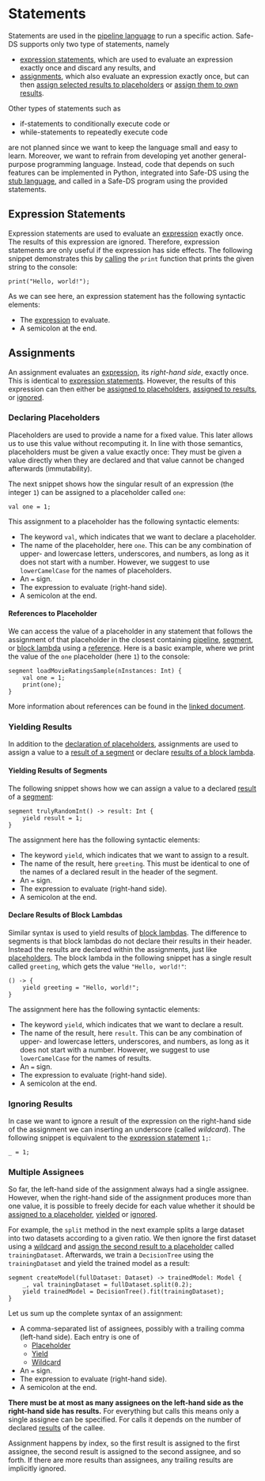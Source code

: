 # Statements

Statements are used in the [pipeline language][pipeline-language] to run a specific action. Safe-DS supports only two type of statements, namely

- [expression statements](#expression-statements), which are used to evaluate an expression exactly once and discard any results, and
- [assignments](#assignments), which also evaluate an expression exactly once, but can then [assign selected results to placeholders](#declaring-placeholders) or [assign them to own results](#yielding-results).

Other types of statements such as

- if-statements to conditionally execute code or
- while-statements to repeatedly execute code

are not planned since we want to keep the language small and easy to learn. Moreover, we want to refrain from developing yet another general-purpose programming language. Instead, code that depends on such features can be implemented in Python, integrated into Safe-DS using the [stub language][stub-language], and called in a Safe-DS program using the provided statements.

## Expression Statements

Expression statements are used to evaluate an [expression][expressions] exactly once. The results of this expression are ignored. Therefore, expression statements are only useful if the expression has side effects. The following snippet demonstrates this by [calling][calls] the `print` function that prints the given string to the console:

```sds
print("Hello, world!");
```

As we can see here, an expression statement has the following syntactic elements:

- The [expression][expressions] to evaluate.
- A semicolon at the end.

## Assignments

An assignment evaluates an [expression][expressions], its _right-hand side_, exactly once. This is identical to [expression statements](#expression-statements). However, the results of this expression can then either be [assigned to placeholders](#declaring-placeholders), [assigned to results](#yielding-results), or [ignored](#ignoring-results).

### Declaring Placeholders

Placeholders are used to provide a name for a fixed value. This later allows us to use this value without recomputing it. In line with those semantics, placeholders must be given a value exactly once: They must be given a value directly when they are declared and that value cannot be changed afterwards (immutability).

The next snippet shows how the singular result of an expression (the integer `1`) can be assigned to a placeholder called `one`:

```sds
val one = 1;
```

This assignment to a placeholder has the following syntactic elements:

- The keyword `val`, which indicates that we want to declare a placeholder.
- The name of the placeholder, here `one`. This can be any combination of upper- and lowercase letters, underscores, and numbers, as long as it does not start with a number. However, we suggest to use `lowerCamelCase` for the names of placeholders.
- An `=` sign.
- The expression to evaluate (right-hand side).
- A semicolon at the end.

#### References to Placeholder

We can access the value of a placeholder in any statement that follows the assignment of that placeholder in the closest containing [pipeline][pipelines], [segment][segments], or [block lambda][block-lambdas] using a [reference][references]. Here is a basic example, where we print the value of the `one` placeholder (here `1`) to the console:

```sds
segment loadMovieRatingsSample(nInstances: Int) {
    val one = 1;
    print(one);
}
```

More information about references can be found in the [linked document][references].

### Yielding Results

In addition to the [declaration of placeholders](#declaring-placeholders), assignments are used to assign a value to a [result of a segment](#yielding-results-of-segments) or declare [results of a block lambda](#declare-results-of-block-lambdas).

#### Yielding Results of Segments

The following snippet shows how we can assign a value to a declared [result][results] of a [segment][segments]:

```sds
segment trulyRandomInt() -> result: Int {
    yield result = 1;
}
```

The assignment here has the following syntactic elements:

- The keyword `yield`, which indicates that we want to assign to a result.
- The name of the result, here `greeting`. This must be identical to one of the names of a declared result in the header of the segment.
- An `=` sign.
- The expression to evaluate (right-hand side).
- A semicolon at the end.

#### Declare Results of Block Lambdas

Similar syntax is used to yield results of [block lambdas][block-lambdas]. The difference to segments is that block lambdas do not declare their results in their header. Instead the results are declared within the assignments, just like [placeholders](#declaring-placeholders). The block lambda in the following snippet has a single result called `greeting`, which gets the value `"Hello, world!"`:

```sds
() -> {
    yield greeting = "Hello, world!";
}
```

The assignment here has the following syntactic elements:

- The keyword `yield`, which indicates that we want to declare a result.
- The name of the result, here `result`. This can be any combination of upper- and lowercase letters, underscores, and numbers, as long as it does not start with a number. However, we suggest to use `lowerCamelCase` for the names of results.
- An `=` sign.
- The expression to evaluate (right-hand side).
- A semicolon at the end.

### Ignoring Results

In case we want to ignore a result of the expression on the right-hand side of the assignment we can inserting an underscore (called _wildcard_). The following snippet is equivalent to the [expression statement](#expression-statements) `1;`:

```sds
_ = 1;
```

### Multiple Assignees

So far, the left-hand side of the assignment always had a single assignee. However, when the right-hand side of the assignment produces more than one value, it is possible to freely decide for each value whether it should be [assigned to a placeholder](#declaring-placeholders), [yielded](#yielding-results) or [ignored](#ignoring-results).

For example, the `split` method in the next example splits a large dataset into two datasets according to a given ratio. We then ignore the first dataset using a [wildcard](#ignoring-results) and [assign the second result to a placeholder](#declaring-placeholders) called `trainingDataset`. Afterwards, we train a `DecisionTree` using the `trainingDataset` and yield the trained model as a result:

```sds
segment createModel(fullDataset: Dataset) -> trainedModel: Model {
    _, val trainingDataset = fullDataset.split(0.2);
    yield trainedModel = DecisionTree().fit(trainingDataset);
}
```

Let us sum up the complete syntax of an assignment:

- A comma-separated list of assignees, possibly with a trailing comma (left-hand side). Each entry is one of
  - [Placeholder](#declaring-placeholders)
  - [Yield](#yielding-results)
  - [Wildcard](#ignoring-results)
- An `=` sign.
- The expression to evaluate (right-hand side).
- A semicolon at the end.

**There must be at most as many assignees on the left-hand side as the right-hand side has results.** For everything but calls this means only a single assignee can be specified. For calls it depends on the number of declared [results][results] of the callee.

Assignment happens by index, so the first result is assigned to the first assignee, the second result is assigned to the second assignee, and so forth. If there are more results than assignees, any trailing results are implicitly ignored.

[results]: ../common/results.md
[stub-language]: ../stub-language/README.md
[pipeline-language]: README.md
[expressions]: expressions.md
[block-lambdas]: expressions.md#block-lambdas
[calls]: expressions.md#calls
[references]: expressions.md#references
[segments]: segments.md
[pipelines]: pipelines.md
